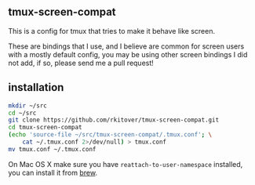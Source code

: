 ## tmux-screen-compat

This is a config for tmux that tries to make it behave like screen.

These are bindings that I use, and I believe are common for screen users with a
mostly default config, you may be using other screen bindings I did not add, if
so, please send me a pull request!

## installation

```bash
mkdir ~/src
cd ~/src
git clone https://github.com/rkitover/tmux-screen-compat.git
cd tmux-screen-compat
(echo 'source-file ~/src/tmux-screen-compat/.tmux.conf'; \
	cat ~/.tmux.conf 2>/dev/null) > tmux.conf
mv tmux.conf ~/.tmux.conf
```

On Mac OS X make sure you have `reattach-to-user-namespace` installed, you can
install it from [brew](http://brew.sh).
